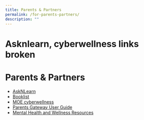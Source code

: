```yaml
---
title: Parents & Partners
permalink: /for-parents-partners/
description: ""
---
```

# Asknlearn, cyberwellness links broken
# Parents & Partners
*   <a href="https://lms.asknlearn.com/TKSS/logon_new.aspx?type=parents" target="_blank">AskNLearn</a>
*   [Booklist](/booklist/)
*   <a href="https://beta.moe.gov.sg/programmes/cyber-wellness/" target="_blank">MOE cyberwellness</a>
*   <a href="/files/User-Guide-for-Parents-on-Parents-Gateway.pdf" target="_blank">Parents Gateway User Guide</a>
*   <a href="/mental-health-and-wellness-resources/">Mental Health and Wellness Resources</a>